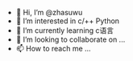 - 👋 Hi, I’m @zhasuwu
- 👀 I’m interested in c/++ Python
- 🌱 I’m currently learning c语言
- 💞️ I’m looking to collaborate on ...
- 📫 How to reach me ...

<!---
zhasuwu/zhasuwu is a ✨ special ✨ repository because its `README.md` (this file) appears on your GitHub profile.
You can click the Preview link to take a look at your changes.
--->
